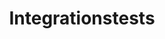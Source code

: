 ---
layout: docs
title: Integrationstests
prev_section: how-it-works
next_section: ant-tasks
permalink: /docs/integration-tests/
---